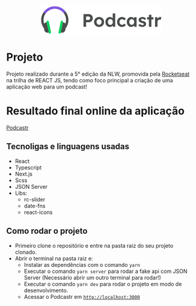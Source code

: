 <div align="center">
    <img src="public/logo.svg" alt="PODCASTR - NLW 5">
</div>

# Projeto
Projeto realizado durante a 5° edição da NLW, promovida pela [Rocketseat](https://rocketseat.com.br/) na trilha de REACT JS, tendo como foco principal a criação de uma aplicação web para um podcast!

# Resultado final online da aplicação 
[Podcastr](https://nlw-5-podcastr-47mg40d07-arthurvenicio.vercel.app/)
## Tecnoligas e linguagens usadas

- React
- Typescript
- Next.js
- Scss
- JSON Server
- Libs:
  - rc-slider
  - date-fns
  - react-icons

## Como rodar o projeto 

- Primeiro clone o repositório e entre na pasta raiz do seu projeto clonado. 
- Abrir o terminal na pasta raiz e:
  - Instalar as dependências com o comando `yarn`
  - Executar o comando `yarn server` para rodar a fake api com JSON Server (Necessário abrir um outro terminal para rodar!)
  - Executar o comando `yarn dev` para rodar o projeto em modo de desenvolvimento.
  - Acessar o Podcastr em [`http://localhost:3000`](http://localhost:3000)

